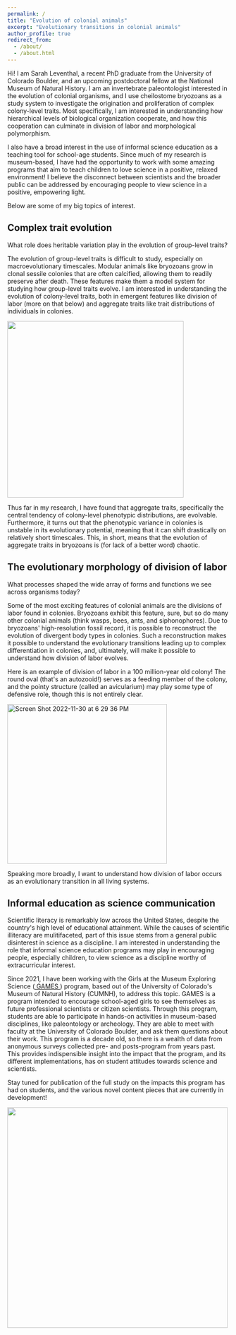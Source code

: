 ```yaml
---
permalink: /
title: "Evolution of colonial animals"
excerpt: "Evolutionary transitions in colonial animals"
author_profile: true
redirect_from: 
  - /about/
  - /about.html
---
```


Hi! I am Sarah Leventhal, a recent PhD graduate from the University of Colorado Boulder, and an upcoming postdoctoral fellow at the National Museum of Natural History. I am an invertebrate paleontologist interested in the evolution of colonial organisms, and I use cheilostome bryozoans as a study system to investigate the origination and proliferation of complex colony-level traits. Most specifically, I am interested in understanding how hierarchical levels of biological organization cooperate, and how this cooperation can culminate in division of labor and morphological polymorphism.

I also have a broad interest in the use of informal science education as a teaching tool for school-age students. Since much of my research is museum-based, I have had the opportunity to work with some amazing programs that aim to teach children to love science in a positive, relaxed environment! I believe the disconnect between scientists and the broader public can be addressed by encouraging people to view science in a positive, empowering light.

Below are some of my big topics of interest.

## Complex trait evolution

What role does heritable variation play in the evolution of group-level traits?
 
The evolution of group-level traits is difficult to study, especially on macroevolutionary timescales. Modular animals like bryozoans grow in clonal sessile colonies that are often calcified, allowing them to readily preserve after death. These features make them a model system for studying how group-level traits evolve. I am interested in understanding the evolution of colony-level traits, both in emergent features like division of labor (more on that below) and aggregate traits like trait distributions of individuals in colonies.



<img src="https://user-images.githubusercontent.com/79329199/204932897-dd846344-f533-48d8-a709-44002808024d.jpg" height=400 />




Thus far in my research, I have found that aggregate traits, specifically the central tendency of colony-level phenotypic distributions, are evolvable. Furthermore, it turns out that the phenotypic variance in colonies is unstable in its evolutionary potential, meaning that it can shift drastically on relatively short timescales. This, in short, means that the evolution of aggregate traits in bryozoans is (for lack of a better word) chaotic.



## The evolutionary morphology of division of labor

What processes shaped the wide array of forms and functions we see across organisms today?

Some of the most exciting features of colonial animals are the divisions of labor found in colonies. Bryozoans exhibit this feature, sure, but so do many other colonial animals (think wasps, bees, ants, and siphonophores). Due to bryozoans' high-resolution fossil record, it is possible to reconstruct the evolution of divergent body types in colonies. Such a reconstruction makes it possible to understand the evolutionary transitions leading up to complex differentiation in colonies, and, ultimately, will make it possible to understand how division of labor evolves.

Here is an example of division of labor in a 100 million-year old colony! The round oval (that's an autozooid!) serves as a feeding member of the colony, and the pointy structure (called an avicularium) may play some type of defensive role, though this is not entirely clear. 

<img width="362" alt="Screen Shot 2022-11-30 at 6 29 36 PM" src="https://user-images.githubusercontent.com/79329199/204930140-cede2595-3eb3-4844-b95d-b9595acab680.png">

Speaking more broadly, I want to understand how division of labor occurs as an evolutionary transition in all living systems.


## Informal education as science communication

Scientific literacy is remarkably low across the United States, despite the country's high level of educational attainment. While the causes of scientific illiteracy are mulitifaceted, part of this issue stems from a general public disinterest in science as a discipline. I am interested in understanding the role that informal science education programs may play in encouraging people, especially children, to view science as a discipline worthy of extracurricular interest.

Since 2021, I have been working with the Girls at the Museum Exploring Science (<a href="https://www.colorado.edu/cumuseum/content/girls-museum-exploring-science-games-program"> GAMES </a>) program, based out of the University of Colorado's Museum of Natural History (CUMNH), to address this topic. GAMES is a program intended to encourage school-aged girls to see themselves as future professional scientists or citizen scientists. Through this program, students are able to participate in hands-on activities in museum-based disciplines, like paleontology or archeology. They are able to meet with faculty at the University of Colorado Boulder, and ask them questions about their work. This program is a decade old, so there is a wealth of data from anonymous surveys collected pre- and posts-program from years past. This provides indispensible insight into the impact that the program, and its different implementations, has on student attitudes towards science and scientists.

Stay tuned for publication of the full study on the impacts this program has had on students, and the various novel content pieces that are currently in development!

<img src="https://user-images.githubusercontent.com/79329199/213570669-7fbc6a08-5b94-4b1e-8837-0d779bbefe15.jpg" height=500 />


